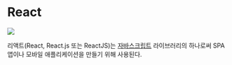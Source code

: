 # React
![](https://i.imgur.com/3QhS2vg.png)

리액트(React, React.js 또는 ReactJS)는 [자바스크립트](../../Language/javascript/Javascript.md) 라이브러리의 하나로써 SPA 앱이나 모바일 애플리케이션을 만들기 위해 사용된다. 